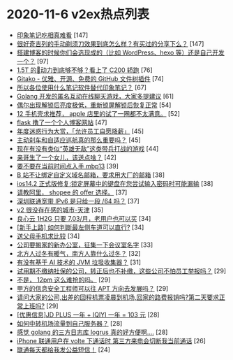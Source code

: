 # 2020-11-6 v2ex热点列表

+ [印象笔记吃相真难看](https://www.v2ex.com/t/722235#reply147) [147]
+ [很好奇吉列的手动剃须刀效果到底怎么样？有买过的分享下么？](https://www.v2ex.com/t/722299#reply147) [147]
+ [搭建博客的时候你们会选现成的（比如 WordPress、hexo 等）还是自己开发一个？](https://www.v2ex.com/t/722242#reply97) [97]
+ [1.5T 的🚗动力到底够不够？看上了 C200 轿跑](https://www.v2ex.com/t/722240#reply76) [76]
+ [Gitako - 优雅、开源、免费的 GitHub 文件树插件](https://www.v2ex.com/t/722220#reply74) [74]
+ [所以各位使用什么笔记软件替代印象笔记？](https://www.v2ex.com/t/722375#reply67) [67]
+ [Golang 开发的匿名互动在线聊天游戏，大家多提建议](https://www.v2ex.com/t/722301#reply61) [61]
+ [偶尔出现解锁后亮度极低，重新锁屏解锁后恢复正常](https://www.v2ex.com/t/722258#reply54) [54]
+ [12 手机壳求推荐， apple 店里的试了一圈都不太满意。](https://www.v2ex.com/t/722339#reply52) [52]
+ [flask 撸了一个个人博客网站](https://www.v2ex.com/t/722403#reply47) [47]
+ [年度迷惑行为大赏，「允许员工自愿降薪」](https://www.v2ex.com/t/722293#reply45) [45]
+ [主动刹车和自适应巡航真的那么重要吗？](https://www.v2ex.com/t/722347#reply45) [45]
+ [现在有没有类似“英雄无敌”这类带兵打战的游戏](https://www.v2ex.com/t/722267#reply44) [44]
+ [亲哥生了一个女儿，该送点啥？](https://www.v2ex.com/t/722254#reply42) [42]
+ [要不要在当前时间点入手 mbp13](https://www.v2ex.com/t/722294#reply39) [39]
+ [B 站不让绑定自定义域名邮箱，要求用大厂的邮箱](https://www.v2ex.com/t/722446#reply38) [38]
+ [ios14.2 正式版修复:锁定屏幕中的键盘在您尝试输入密码时可能漏输](https://www.v2ex.com/t/722312#reply38) [38]
+ [请教阿里， shopee 的 offer 选择。](https://www.v2ex.com/t/722332#reply37) [37]
+ [深圳联通宽带 IPv6 是只给一段 /64 吗？](https://www.v2ex.com/t/722411#reply37) [37]
+ [v2 很没存在感的城市-天津](https://www.v2ex.com/t/722384#reply35) [35]
+ [良心云 1H2G 只要 7.03/月，老用户也可以买](https://www.v2ex.com/t/722221#reply34) [34]
+ [[新手上路] 如何判断最左侧车道可以直行?](https://www.v2ex.com/t/722253#reply34) [34]
+ [送父母手机求比较](https://www.v2ex.com/t/722366#reply34) [34]
+ [公司要搬家的新办公室，征集一下会议室名字](https://www.v2ex.com/t/722501#reply33) [33]
+ [北方人过冬有暖气，南方人靠什么过冬？](https://www.v2ex.com/t/722499#reply32) [32]
+ [有没有基于 AI 技术的 JVM 垃圾收集器？](https://www.v2ex.com/t/722225#reply31) [31]
+ [试用期不缴纳社保的公司，转正后也不补缴，这些公司不怕员工举报吗？](https://www.v2ex.com/t/722264#reply29) [29]
+ [不是， 12pm 这么难抢的吗。](https://www.v2ex.com/t/722544#reply29) [29]
+ [甲方的信息安全工程师可以往 APT 方向去发展吗？](https://www.v2ex.com/t/722324#reply29) [29]
+ [请问大家的公司,出差的回程机票凌晨到机场,回家的路费报销吗?第二天要求正常上班吗?](https://www.v2ex.com/t/722334#reply29) [29]
+ [[优惠信息]JD PLUS 一年 + IQIYI 一年 = 103 元](https://www.v2ex.com/t/722444#reply28) [28]
+ [如何中转机场流量到自己服务器？](https://www.v2ex.com/t/722465#reply28) [28]
+ [感觉 golang 的三方日志库 logrus 真的好方便啊....](https://www.v2ex.com/t/722417#reply28) [28]
+ [iPhone 联通用户在 volte 下通话时 第三方来电会切断我当前通话](https://www.v2ex.com/t/722239#reply26) [26]
+ [联通每天都给我发公益短信！](https://www.v2ex.com/t/722383#reply24) [24]

